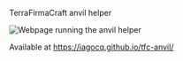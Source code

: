 TerraFirmaCraft anvil helper

![Webpage running the anvil helper](https://github.com/iagocq/tfc-anvil/assets/18238046/032f6bf0-a500-46e0-b036-fed104f7e44d)

Available at https://iagocq.github.io/tfc-anvil/
